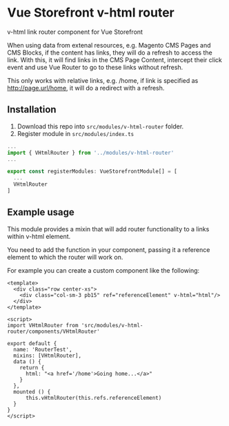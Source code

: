 # Vue Storefront v-html router

v-html link router component for Vue Storefront

When using data from extenal resources, e.g. Magento CMS Pages and CMS Blocks, if the content has links, they will do a refresh to access the link. With this, it will find links in the CMS Page Content, intercept their click event and use Vue Router to go to these links without refresh.

This only works with relative links, e.g. /home, if link is specified as http://page.url/home, it will do a redirect with a refresh.


## Installation

1. Download this repo into `src/modules/v-html-router` folder.
2. Register module in `src/modules/index.ts`

```js
...
import { VHtmlRouter } from '../modules/v-html-router'
...

export const registerModules: VueStorefrontModule[] = [
  ...
  VHtmlRouter
]
```

## Example usage

This module provides a mixin that will add router functionality to a links within v-html element.

You need to add the function in your component, passing it a reference element to which the router will work on.

For example you can create a custom component like the following:

```vue
<template>
  <div class="row center-xs">
    <div class="col-sm-3 pb15" ref="referenceElement" v-html="html"/>
  </div>
</template>

<script>
import VHtmlRouter from 'src/modules/v-html-router/components/VHtmlRouter'

export default {
  name: 'RouterTest',
  mixins: [VHtmlRouter],
  data () {
    return {
      html: "<a href='/home'>Going home...</a>"
    }
  },
  mounted () {
      this.vHtmlRouter(this.refs.referenceElement)
  }
}
</script>
```
